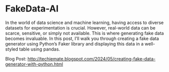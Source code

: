 # FakeData-AI
In the world of data science and machine learning, having access to diverse datasets for experimentation is crucial. However, real-world data can be scarce, sensitive, or simply not available. This is where generating fake data becomes invaluable. In this post, I’ll walk you through creating a fake data generator using Python’s Faker library and displaying this data in a well-styled table using pandas.

Blog Post: http://techiemate.blogspot.com/2024/05/creating-fake-data-generator-with-python.html

